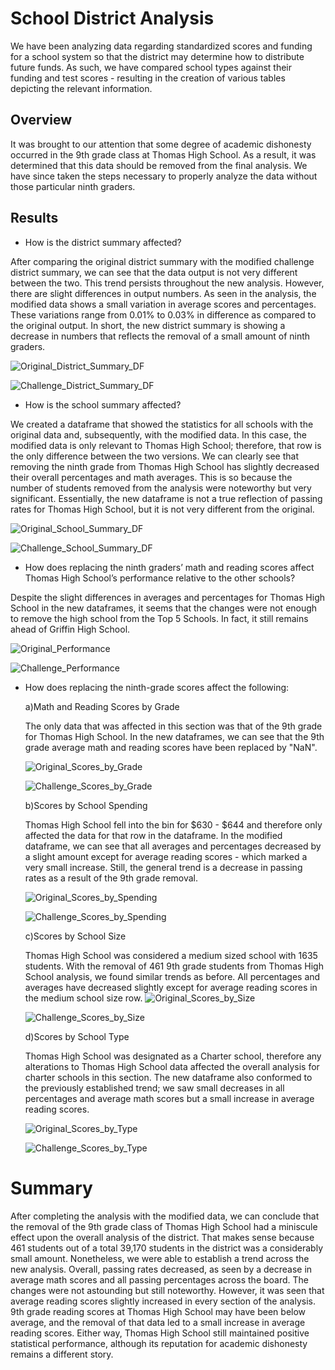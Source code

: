 # School District Analysis
We have been analyzing data regarding standardized scores and funding for a school system so that the district may determine how to distribute future funds. As such, we have compared school types against their funding and test scores - resulting in the creation of various tables depicting the relevant information.

## Overview 
It was brought to our attention that some degree of academic dishonesty occurred in the 9th grade class at Thomas High School. As a result, it was determined that this data should be removed from the final analysis. We have since taken the steps necessary to properly analyze the data without those particular ninth graders.

## Results

- How is the district summary affected?

After comparing the original district summary with the modified challenge district summary, we can see that the data output is not very different between the two. This trend persists throughout the new analysis. However, there are slight differences in output numbers. As seen in the analysis, the modified data shows a small variation in average scores and percentages. These variations range from 0.01% to 0.03% in difference as compared to the original output. In short, the new district summary is showing a decrease in numbers that reflects the removal of a small amount of ninth graders. 
  
   ![Original_District_Summary_DF](https://github.com/JV348/School_District_Analysis/blob/e68f2d4730e2191d316e7216a169c550d980977e/Resources/Original_District_Summary.png)
    
   ![Challenge_District_Summary_DF](https://github.com/JV348/School_District_Analysis/blob/e68f2d4730e2191d316e7216a169c550d980977e/Resources/Challenge_District_Summary.png)


- How is the school summary affected?

We created a dataframe that showed the statistics for all schools with the original data and, subsequently, with the modified data. In this case, the modified data is only relevant to Thomas High School; therefore, that row is the only difference between the two versions. We can clearly see that removing the ninth grade from Thomas High School has slightly decreased their overall percentages and math averages. This is so because the number of students removed from the analysis were noteworthy but very significant. Essentially, the new dataframe is not a true reflection of passing rates for Thomas High School, but it is not very different from the original. 

   ![Original_School_Summary_DF](https://github.com/JV348/School_District_Analysis/blob/e68f2d4730e2191d316e7216a169c550d980977e/Resources/Original_School_Summary.png)
    
   ![Challenge_School_Summary_DF](https://github.com/JV348/School_District_Analysis/blob/e68f2d4730e2191d316e7216a169c550d980977e/Resources/Challenge_School_Summary.png)


- How does replacing the ninth graders’ math and reading scores affect Thomas High School’s performance relative to the other schools?

Despite the slight differences in averages and percentages for Thomas High School in the new dataframes, it seems that the changes were not enough to remove the high school from the Top 5 Schools. In fact, it still remains ahead of Griffin High School. 

   ![Original_Performance](https://github.com/JV348/School_District_Analysis/blob/e68f2d4730e2191d316e7216a169c550d980977e/Resources/Original_Performance.png)
    
   ![Challenge_Performance](https://github.com/JV348/School_District_Analysis/blob/e68f2d4730e2191d316e7216a169c550d980977e/Resources/Challenge_Performance.png)
 
 
- How does replacing the ninth-grade scores affect the following:

    a)Math and Reading Scores by Grade
    
    The only data that was affected in this section was that of the 9th grade for Thomas High School. In the new dataframes, we can see that the 9th grade average math and reading scores have been replaced by "NaN".
    
   ![Original_Scores_by_Grade](https://github.com/JV348/School_District_Analysis/blob/e68f2d4730e2191d316e7216a169c550d980977e/Resources/Original_Scores_by_Grade.png)
 
   ![Challenge_Scores_by_Grade](https://github.com/JV348/School_District_Analysis/blob/e68f2d4730e2191d316e7216a169c550d980977e/Resources/Challenge_Scores_by_Grade.png)


    b)Scores by School Spending
    
    Thomas High School fell into the bin for $630 - $644 and therefore only affected the data for that row in the dataframe. In the modified dataframe, we can see that all averages and percentages decreased by a slight amount except for average reading scores - which marked a very small increase. Still, the general trend is a decrease in passing rates as a result of the 9th grade removal. 
    
   ![Original_Scores_by_Spending](https://github.com/JV348/School_District_Analysis/blob/e68f2d4730e2191d316e7216a169c550d980977e/Resources/Original_Scores_by_Spending.png)
    
   ![Challenge_Scores_by_Spending](https://github.com/JV348/School_District_Analysis/blob/e68f2d4730e2191d316e7216a169c550d980977e/Resources/Challenge_Scores_by_Spending.png)
 
 
    c)Scores by School Size
    
    Thomas High School was considered a medium sized school with 1635 students. With the removal of 461 9th grade students from Thomas High School analysis, we found similar trends as before. All percentages and averages have decreased slightly except for average reading scores in the medium school size row. 
   ![Original_Scores_by_Size](https://github.com/JV348/School_District_Analysis/blob/e68f2d4730e2191d316e7216a169c550d980977e/Resources/Original_Scores_by_Size.png)
    
   ![Challenge_Scores_by_Size](https://github.com/JV348/School_District_Analysis/blob/e68f2d4730e2191d316e7216a169c550d980977e/Resources/Challenge_Scores_by_Size.png)
   
   
    d)Scores by School Type
    
    Thomas High School was designated as a Charter school, therefore any alterations to Thomas High School data affected the overall analysis for charter schools in this section. The new dataframe also conformed to the previously established trend; we saw small decreases in all percentages and average math scores but a small increase in average reading scores. 
    
   ![Original_Scores_by_Type](https://github.com/JV348/School_District_Analysis/blob/e68f2d4730e2191d316e7216a169c550d980977e/Resources/Original_Scores_by_Type.png)
    
   ![Challenge_Scores_by_Type](https://github.com/JV348/School_District_Analysis/blob/e68f2d4730e2191d316e7216a169c550d980977e/Resources/Challenge_Scores_by_Type.png)
  
# Summary
After completing the analysis with the modified data, we can conclude that the removal of the 9th grade class of Thomas High School had a miniscule effect upon the overall analysis of the district. That makes sense because 461 students out of a total 39,170 students in the district was a considerably small amount. Nonetheless, we were able to establish a trend across the new analysis. 
Overall, passing rates decreased, as seen by a decrease in average math scores and all passing percentages across the board. The changes were not astounding but still noteworthy. However, it was seen that average reading scores slightly increased in every section of the analysis. 9th grade reading scores at Thomas High School may have been below average, and the removal of that data led to a small increase in average reading scores. Either way, Thomas High School still maintained positive statistical performance, although its reputation for academic dishonesty remains a different story. 
